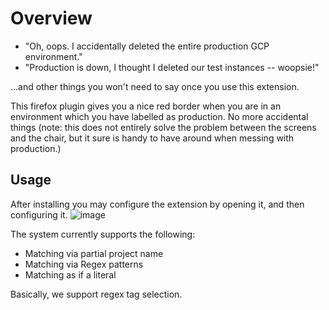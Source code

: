 # Overview
* "Oh, oops. I accidentally deleted the entire production GCP environment."
* "Production is down, I thought I deleted our test instances -- woopsie!"

...and other things you won't need to say once you use this extension.

This firefox plugin gives you a nice red border when you are in an environment which you have labelled as production. No more accidental things (note: this does not entirely solve the problem between the screens and the chair, but it sure is handy to have around when messing with production.)

## Usage
After installing you may configure the extension by opening it, and then configuring it.
![image](https://github.com/CoCreate-SMWLucasO/GCP-prod-theme-firefox/assets/130470448/1883dcb1-702e-496b-ad13-f065936bc6a8)

The system currently supports the following:
 * Matching via partial project name
 * Matching via Regex patterns
 * Matching as if a literal

Basically, we support regex tag selection.
